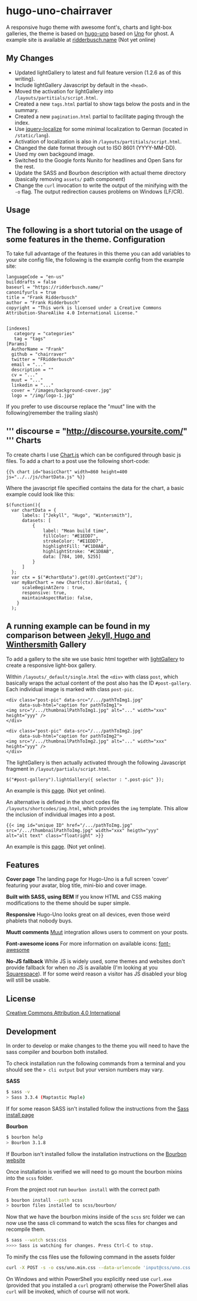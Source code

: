 hugo-uno-chairraver
===================

A responsive hugo theme with awesome font's, charts and light-box
galleries, the theme is based on [hugo-uno](https://github.com/SenjinDarashiva/hugo-uno)
based on [Uno](https://github.com/daleanthony/Uno) for ghost. A example site
is available at [ridderbusch.name](https://ridderbusch.name) (Not yet online)

## My Changes

* Updated lightGallery to latest and full feature version (1.2.6 as of this writing).
* Include lightGallery Javascript by default in the `<head>`.
* Moved the activation for lightGallery into `/layouts/partitials/script.html`.
* Created a new `tags.html` partial to show tags below the posts and in
the summary.
* Created a new `pagination.html` partial to facilitate paging through the
index.
* Use [jquery-localize](https://github.com/coderifous/jquery-localize)
for some minimal localization to German (located in `/static/lang`).
* Activation of localization is also in `/layouts/partitials/script.html`.
* Changed the date format through out to ISO 8601 (YYYY-MM-DD).
* Used my own backgound image.
* Switched to the Google fonts Nunito for headlines and Open Sans for
  the rest.
* Update the SASS and Bourbon description with actual theme directory
(basically removing `assets/` path component)
* Change the `curl` invocation to write the output of the minifying
with the `-o` flag. The output redirection causes problems on Windows (LF/CR).

## Usage
The following is a short tutorial on the usage of some features in the theme.
Configuration
-

To take full advantage of the features in this theme you can add variables to your site config file, the following is the example config from the example site:
```
languageCode = "en-us"
builddrafts = false
baseurl = "https://ridderbusch.name/"
canonifyurls = true
title = "Frank Ridderbusch"
author = "Frank Ridderbusch"
copyright = "This work is licensed under a Creative Commons Attribution-ShareAlike 4.0 International License."


[indexes]
   category = "categories"
   tag = "tags"
[Params]
  AuthorName = "Frank"
  github = "chairraver"
  twitter = "FRidderbusch"
  email = "..."
  description = ""
  cv = "..."
  muut = "..."
  linkedin = "..."
  cover = "/images/background-cover.jpg"
  logo = "/img/logo-1.jpg"
```

If you prefer to use discourse replace the "muut" line with the following(remember the trailing slash)

'''
  discourse = "http://discourse.yoursite.com/"
'''
Charts
-

To create charts I use [Chart.js](https://github.com/nnnick/Chart.js) which can be configured through basic js files. To add a chart to a post use the following short-code:
```
{{% chart id="basicChart" width=860 height=400 js="../../js/chartData.js" %}}
```
Where the javascript file specified contains the data for the chart, a basic example could look like this:
```
$(function(){
  var chartData = {
      labels: ["Jekyll", "Hugo", "Wintersmith"],
      datasets: [
          {
              label: "Mean build time",
              fillColor: "#E1EDD7",
              strokeColor: "#E1EDD7",
              highlightFill: "#C1D8AB",
              highlightStroke: "#C1D8AB",
              data: [784, 100, 5255]
          }
      ]
  };
  var ctx = $("#chartData").get(0).getContext("2d");
  var myBarChart = new Chart(ctx).Bar(data1, {
      scaleBeginAtZero : true,
      responsive: true,
      maintainAspectRatio: false,
    }
  );
```
A running example can be found in my comparison between [Jekyll, Hugo and Winthersmith](http://fredrikloch.me/post/2014-08-12-Jekyll-and-its-alternatives-from-a-site-generation-point-of-view/)
Gallery
-
To add a gallery to the site we use basic html together with
[lightGallery](http://sachinchoolur.github.io/lightGallery/index.html)
to create a responsive light-box gallery.

Within `/layouts/_default/single.html` the `<div>` with class `post`,
which basically wraps the actual content of the post also has the ID
`#post-gallery`. Each individual image is marked with class
`post-pic`. 

```
<div class="post-pic" data-src="/.../pathToImg1.jpg"
     data-sub-html="caption for pathToImg1">
<img src="/.../thumbnailPathToImg1.jpg" alt="..." width="xxx" height="yyy" />
</div>

<div class="post-pic" data-src="/.../pathToImg2.jpg"
     data-sub-html="caption for pathToImg2">
<img src="/.../thumbnailPathToImg2.jpg" alt="..." width="xxx" height="yyy" />
</div>
```

The lightGallery is then actually activated through the following
Javascript fragment in `/layout/partials/script.html`.

```
$("#post-gallery").lightGallery({ selector : ".post-pic" });
```
An example is this
[page](https://ridderbusch.name/post/2014-10-31-nascom-circuits/). (Not
yet online).

An alternative is defined in the short codes file
`/layouts/shortcodes/img.html`, which provides the `img`
template. This allow the inclusion of individual images into a post.

```
{{< img id="unique ID" href="/.../pathToImg.jpg"
src="/.../thumbnailPathToImg.jpg" width="xxx" heigth="yyy"
alt="alt text" class="floatright" >}}
```

An example is this
[page](https://ridderbusch.name/page/my-photo-gear/). (Not
yet online).

## Features

**Cover page**
The landing page for Hugo-Uno is a full screen 'cover' featuring your avatar, blog title, mini-bio and cover image.

**Built with SASS, using BEM**
If you know HTML and CSS making modifications to the theme should be super simple.

**Responsive**
Hugo-Uno looks great on all devices, even those weird phablets that nobody buys.

**Muutt comments**
[Muut](https://muut.com/) integration allows users to comment on your posts.

**Font-awesome icons**
For more information on available icons: [font-awesome](http://fortawesome.github.io/Font-Awesome/)

**No-JS fallback**
While JS is widely used, some themes and websites don't provide fallback for when no JS is available (I'm looking at you [Squarespace](http://blog.squarespace.com/)). If for some weird reason a visitor has JS disabled your blog will still be usable.

## License
[Creative Commons Attribution 4.0 International](http://creativecommons.org/licenses/by/4.0/)

## Development

In order to develop or make changes to the theme you will need to have the sass compiler and bourbon both installed.

To check installation run the following commands from a terminal and you should see the `> cli output` but your version numbers may vary.

**SASS**
```bash
$ sass -v
> Sass 3.3.4 (Maptastic Maple)
```
If for some reason SASS isn't installed follow the instructions from the [Sass install page](http://sass-lang.com/install)

**Bourbon**
```bash
$ bourbon help
> Bourbon 3.1.8
```
If Bourbon isn't installed follow the installation instructions on the [Bourbon website](http://bourbon.io)

Once installation is verified we will need to go mount the bourbon mixins into the `scss` folder.

From the project root run `bourbon install` with the correct path
```bash
$ bourbon install --path scss
> bourbon files installed to scss/bourbon/
```

Now that we have the bourbon mixins inside of the `scss` src folder we can now use the sass cli command to watch the scss files for changes and recompile them.

```bash
$ sass --watch scss:css
>>>> Sass is watching for changes. Press Ctrl-C to stop.
```

To minify the css files use the following command in the assets folder

```bash
curl -X POST -s -o css/uno.min.css --data-urlencode 'input@css/uno.css' http://cssminifier.com/raw
```

On Windows and within PowerShell you explicitly need use `curl.exe`
(provided that you installed a `curl` program) otherwise the
PowerShell alias `curl` will be invoked, which of course will not
work.
